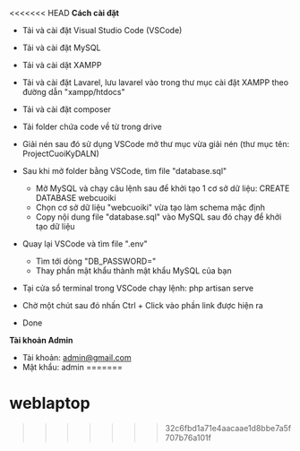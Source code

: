 <<<<<<< HEAD
**Cách cài đặt**

- Tải và cài đặt Visual Studio Code (VSCode)

- Tải và cài đặt MySQL

- Tải và cài dặt XAMPP

- Tải và cài đặt Lavarel, lưu lavarel vào trong thư mục cài đặt XAMPP theo đường dẫn "xampp/htdocs"

- Tải và cài đặt composer

- Tải folder chứa code về từ trong drive

- Giải nén sau đó sử dụng VSCode mở thư mục vừa giải nén (thư mục tên: ProjectCuoiKyDALN)

- Sau khi mở folder bằng VSCode, tìm file "database.sql"
	+ Mở MySQL và chạy câu lệnh sau để khởi tạo 1 cơ sở dữ liệu: CREATE DATABASE webcuoiki
	+ Chọn cơ sở dữ liệu "webcuoiki" vừa tạo làm schema mặc định
	+ Copy nội dung file "database.sql" vào MySQL sau đó chạy để khởi tạo dữ liệu

- Quay lại VSCode và tìm file ".env"
	+ Tìm tới dòng "DB_PASSWORD="
	+ Thay phần mật khẩu thành mật khẩu MySQL của bạn

- Tại cửa sổ terminal trong VSCode chạy lệnh: php artisan serve

- Chờ một chút sau đó nhấn Ctrl + Click vào phần link được hiện ra

- Done 

**Tài khoản Admin**
- Tài khoản: admin@gmail.com
- Mật khẩu: admin
=======
# weblaptop
>>>>>>> 32c6fbd1a71e4aacaae1d8bbe7a5f707b76a101f
